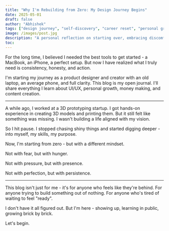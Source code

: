 ```yaml
---
title: "Why I'm Rebuilding from Zero: My Design Journey Begins"
date: 2025-05-01
draft: false
author: "Abhishek"
tags: ["design journey", "self-discovery", "career reset", "personal growth", "creativity", "life lessons", "starting out"]
image: /images/post.jpg
description: "A personal reflection on starting over, embracing discomfort, and choosing the uncertain road of creativity, design, and reinvention."
toc: 
---
```


For the long time, I believed I needed the best tools to get started - a MacBook, an iPhone, a perfect setup. But now I have realized what I truly need is consistency, honesty, and action.

I'm starting my journey as a product designer and creator with an old laptop, an average phone, and full clarity. This blog is my open journal. I'll share everything I learn about UI/UX, personal growth, money making, and content creation.

---

A while ago, I worked at a 3D prototyping startup. I got hands-on experience in creating 3D models and printing them. But it still felt like something was missing. I wasn't building a life aligned with my vision.

So I hit pause. I stopped chasing shiny things and started digging deeper - into myself, my skills, my purpose.

Now, I'm starting from zero - but with a different mindset.

Not with fear, but with hunger.

Not with pressure, but with presence.

Not with perfection, but with persistence.

---

This blog isn't just for me - it's for anyone who feels like they're behind. For anyone trying to build something out of nothing. For anyone who's tired of waiting to feel "ready".

I don't have it all figured out. But I'm here - showing up, learning in public, growing brick by brick.

Let's begin. <i class="fas fa-rocket"></i>

